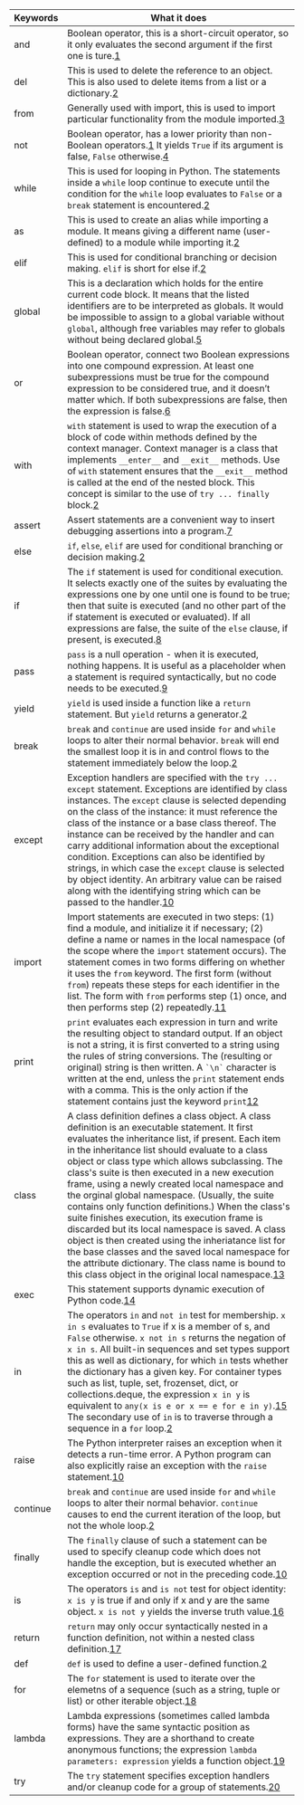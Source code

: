 Keywords | What it does
--- | ---
and | Boolean operator, this is a short-circuit operator, so it only evaluates the second argument if the first one is ture.[1]
del | This is used to delete the reference to an object. This is also used to delete items from a list or a dictionary.[2]
from | Generally used with import, this is used to import particular functionality from the module imported.[3]
not | Boolean operator, has a lower priority than non-Boolean operators.[1] It yields `True` if its argument is false, `False` otherwise.[4] 
while | This is used for looping in Python. The statements inside a `while` loop continue to execute until the condition for the `while` loop evaluates to `False` or a `break` statement is encountered.[2]
as | This is used to create an alias while importing a module. It means giving a different name (user-defined) to a module while importing it.[2]
elif | This is used for conditional branching or decision making. `elif` is short for else if.[2]
global | This is a declaration which holds for the entire current code block. It means that the listed identifiers are to be interpreted as globals. It would be impossible to assign to a global variable without `global`, although free variables may refer to globals without being declared global.[5]
or | Boolean operator, connect two Boolean expressions into one compound expression. At least one subexpressions must be true for the compound expression to be considered true, and it doesn’t matter which. If both subexpressions are false, then the expression is false.[6]
with | `with` statement is used to wrap the execution of a block of code within methods defined by the context manager. Context manager is a class that implements `__enter__` and `__exit__` methods. Use of `with` statement ensures that the `__exit__` method is called at the end of the nested block. This concept is similar to the use of `try ... finally` block.[2]
assert | Assert statements are a convenient way to insert debugging assertions into a program.[7]
else | `if`, `else`, `elif` are used for conditional branching or decision making.[2]
if | The `if` statement is used for conditional execution. It selects exactly one of the suites by evaluating the expressions one by one until one is found to be true; then that suite is executed (and no other part of the if statement is executed or evaluated). If all expressions are false, the suite of the `else` clause, if present, is executed.[8]
pass | `pass` is a null operation - when it is executed, nothing happens. It is useful as a placeholder when a statement is required syntactically, but no code needs to be executed.[9]
yield | `yield` is used inside a function like a `return` statement. But `yield` returns a generator.[2]
break | `break` and `continue` are used inside `for` and `while` loops to alter their normal behavior. `break` will end the smallest loop it is in and control flows to the statement immediately below the loop.[2]
except | Exception handlers are specified with the `try ... except` statement. Exceptions are identified by class instances. The `except` clause is selected depending on the class of the instance: it must reference the class of the instance or a base class thereof. The instance can be received by the handler and can carry additional information about the exceptional condition. Exceptions can also be identified by strings, in which case the `except` clause is selected by object identity. An arbitrary value can be raised along with the identifying string which can be passed to the handler.[10]
import | Import statements are executed in two steps: (1) find a module, and initialize it if necessary; (2) define a name or names in the local namespace (of the scope where the `import` statement occurs). The statement comes in two forms differing on whether it uses the `from` keyword. The first form (without `from`) repeats these steps for each identifier in the list. The form with `from` performs step (1) once, and then performs step (2) repeatedly.[11]
print | `print` evaluates each expression in turn and write the resulting object to standard output. If an object is not a string, it is first converted to a string using the rules of string conversions. The (resulting or original) string is then written. A `` `\n` `` character is written at the end, unless the `print` statement ends with a comma. This is the only action if the statement contains just the keyword `print`[12]
class | A class definition defines a class object. A class definition is an executable statement. It first evaluates the inheritance list, if present. Each item in the inheritance list should evaluate to a class object or class type which allows subclassing. The class's suite is then executed in a new execution frame, using a newly created local namespace and the orginal global namespace. (Usually, the suite contains only function definitions.) When the class's suite finishes execution, its execution frame is discarded but its local namespace is saved. A class object is then created using the inheriatance list for the base classes and the saved local namespace for the attribute dictionary. The class name is bound to this class object in the original local namespace.[13]
exec | This statement supports dynamic execution of Python code.[14]
in | The operators `in` and `not in` test for membership. `x in s` evaluates to `True` if x is a member of s, and `False` otherwise. `x not in s` returns the negation of `x in s`. All built-in sequences and set types support this as well as dictionary, for which `in` tests whether the dictionary has a given key. For container types such as list, tuple, set, frozenset, dict, or collections.deque, the expression `x in y` is equivalent to `any(x is e or x == e for e in y)`.[15] The secondary use of `in` is to traverse through a sequence in a `for` loop.[2	]
raise | The Python interpreter raises an exception when it detects a run-time error. A Python program can also explicitly raise an exception with the `raise` statement.[10]
continue | `break` and `continue` are used inside `for` and `while` loops to alter their normal behavior. `continue` causes to end the current iteration of the loop, but not the whole loop.[2]
finally | The `finally` clause of such a statement can be used to specify cleanup code which does not handle the exception, but is executed whether an exception occurred or not in the preceding code.[10]
is | The operators `is` and `is not` test for object identity: `x is y` is true if and only if x and y are the same object. `x is not y` yields the inverse truth value.[16]
return | `return` may only occur syntactically nested in a function definition, not within a nested class definition.[17]
def | `def` is used to define a user-defined function.[2]
for | The `for` statement is used to iterate over the elemetns of a sequence (such as a string, tuple or list) or other iterable object.[18]
lambda | Lambda expressions (sometimes called lambda forms) have the same syntactic position as expressions. They are a shorthand to create anonymous functions; the expression `lambda parameters: expression` yields a function object.[19]
try | The `try` statement specifies exception handlers and/or cleanup code for a group of statements.[20]

[1]: https://docs.python.org/2/library/stdtypes.html#boolean-operations-and-or-not "Boolean Operations — and, or, not"
[2]: https://www.programiz.com/python-programming/keyword-list "List of Keywords in Python"
[3]: https://www.geeksforgeeks.org/keywords-python-set-2/ "Keywords in Python | Set 2"
[4]: https://docs.python.org/2/reference/expressions.html#boolean-operations "Boolean operations"
[5]: https://docs.python.org/2/reference/simple_stmts.html#the-global-statement "The global statement"
[6]: https://realpython.com/python-or-operator/ "How to Use the Python or Operator"
[7]: https://docs.python.org/2/reference/simple_stmts.html#the-assert-statement "The assert statement"
[8]: https://docs.python.org/2/reference/compound_stmts.html#the-if-statement "The if statement"
[9]: https://docs.python.org/2/reference/simple_stmts.html#the-pass-statement "The pass statement"
[10]: https://docs.python.org/2/reference/executionmodel.html#exceptions "Exceptions"
[11]: https://docs.python.org/2/reference/simple_stmts.html#the-import-statement "The import statement"
[12]: https://docs.python.org/2/reference/simple_stmts.html#the-print-statement "The print statement"
[13]: https://docs.python.org/2/reference/compound_stmts.html#class-definitions "Class definitions"
[14]: https://docs.python.org/2/reference/simple_stmts.html#the-exec-statement "The exec statement"
[15]: https://docs.python.org/2/reference/expressions.html#in "Membership test operations"
[16]: https://docs.python.org/2/reference/expressions.html#is "Identity comparisons"
[17]: https://docs.python.org/2/reference/simple_stmts.html#the-return-statement "The return statement"
[18]: https://docs.python.org/2/reference/compound_stmts.html#the-for-statement "The for statement"
[19]: https://docs.python.org/2/reference/expressions.html#lambda "Lambdas"
[20]: https://docs.python.org/2/reference/compound_stmts.html#try "The try statement"
